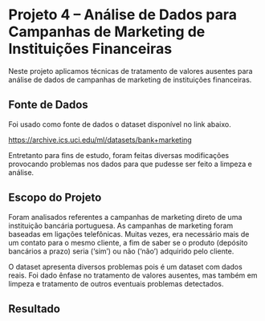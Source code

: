 # Projeto 4 – Análise de Dados para Campanhas de Marketing de Instituições Financeiras

Neste projeto aplicamos técnicas de tratamento de valores ausentes para análise de dados de campanhas de marketing de instituições financeiras.

## Fonte de Dados
Foi usado como fonte de dados o dataset disponível no link abaixo.

https://archive.ics.uci.edu/ml/datasets/bank+marketing

Entretanto para fins de estudo, foram feitas diversas modificações provocando problemas nos dados para que pudesse ser feito a limpeza e análise. 

## Escopo do Projeto
Foram analisados referentes a campanhas de marketing direto de uma instituição bancária portuguesa. As campanhas de marketing foram baseadas em ligações telefônicas. Muitas vezes, era necessário mais de um contato para o mesmo cliente, a fim de saber se o produto (depósito bancários a prazo) seria (‘sim’) ou não (‘não’) adquirido pelo cliente.

O dataset apresenta diversos problemas pois é um dataset com dados reais. Foi dado ênfase no tratamento de valores ausentes, mas também em limpeza e tratamento de outros eventuais problemas detectados.

## Resultado

